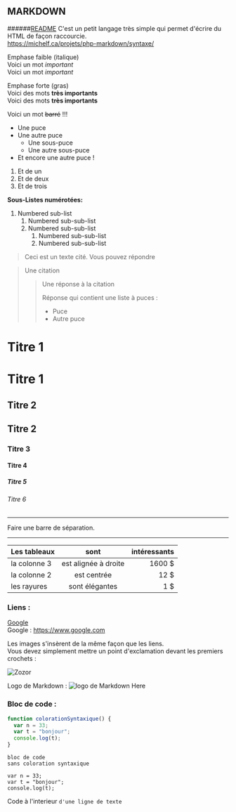 
MARKDOWN
------------------------------------------------------------------------------------------------------------------
######[README](/README.md)
C'est un petit langage très simple qui permet d'écrire du HTML de façon raccourcie.  
<https://michelf.ca/projets/php-markdown/syntaxe/>

Emphase faible (italique)  
Voici un mot *important*  
Voici un mot _important_ 

Emphase forte (gras)  
Voici des mots **très importants**  
Voici des mots __très importants__

Voici un mot ~~barré~~ !!!

* Une puce
* Une autre puce
    * Une sous-puce
    * Une autre sous-puce
* Et encore une autre puce !

1. Et de un
2. Et de deux
3. Et de trois

**Sous-Listes numérotées:**
   1. Numbered sub-list
      1. Numbered sub-sub-list
      1. Numbered sub-sub-list
         1. Numbered sub-sub-list
         1. Numbered sub-sub-list
         
> Ceci est un texte cité. Vous pouvez répondre

> Une citation
>
> > Une réponse à la citation
> >
> > Réponse qui contient une liste à puces :
> >
> > * Puce
> > * Autre puce

# Titre 1
Titre 1
=======
## Titre 2
Titre 2
-------
### Titre 3
#### Titre 4
##### Titre 5
###### Titre 6

-----
Faire une barre de séparation.

-----

| Les tableaux | sont | intéressants |
| ------------- |:-------------:| -----:|
| la colonne 3 | est alignée à droite | 1600 $ |
| la colonne 2 | est centrée | 12 $ |
| les rayures | sont élégantes | 1 $ |

### Liens :

[Google](https://www.google.com)  
Google : <https://www.google.com>

Les images s'insèrent de la même façon que les liens.  
Vous devez simplement mettre un point d'exclamation devant les premiers crochets :  

![Zozor](http://uploads.siteduzero.com/files/420001_421000/420263.png)

Logo de Markdown : ![logo de Markdown Here](http://adam-p.github.io/markdown-here/img/icon24.png)

### Bloc de code :

```javascript
function colorationSyntaxique() {
  var n = 33;
  var t = "bonjour";
  console.log(t);
}
```

```
bloc de code
sans coloration syntaxique
```

    var n = 33;
    var t = "bonjour";
    console.log(t);

Code à l'interieur `d'une ligne de texte`
